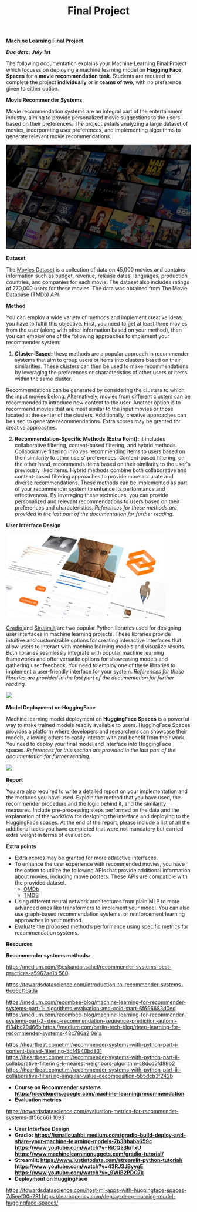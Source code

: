 ﻿---
layout: default
title: Final Project
nav_order: 4
has_children: false
parent: Assignments
permalink: /assignments/Final Project/ML Final Project
---

**Machine Learning Final Project**

***Due date: July 1st***

The following documentation explains your Machine Learning Final Project which focuses on deploying a machine learning model on **Hugging Face Spaces** for a **movie recommendation task**. Students are required to complete the project **individually** or in **teams of two**, with no preference given to either option.

**Movie Recommender Systems**

Movie recommendation systems are an integral part of the entertainment industry, aiming to provide personalized movie suggestions to the users based on their preferences. The project entails analyzing a large dataset of movies, incorporating user preferences, and implementing algorithms to generate relevant movie recommendations.

![](Aspose.Words.7636a13b-df42-4639-941c-f366e156dae0.001.jpeg)

**Dataset**

The [Movies Dataset](https://www.kaggle.com/datasets/rounakbanik/the-movies-dataset) is a collection of data on 45,000 movies and contains information such as budget, revenue, release dates, languages, production countries, and companies for each movie. The dataset also includes ratings of 270,000 users for these movies. The data was obtained from The Movie Database (TMDb) API.

**Method**

You can employ a wide variety of methods and implement creative ideas you have to fulfill this objective. First, you need to get at least three movies from the user (along with other information based on your method), then you can employ one of the following approaches to implement your recommender system:

1. **Cluster-Based:** these methods are a popular approach in recommender systems that aim to group users or items into clusters based on their similarities. These clusters can then be used to make recommendations by leveraging the preferences or characteristics of other users or items within the same cluster.

Recommendations can be generated by considering the clusters to which the input movies belong. Alternatively, movies from different clusters can be recommended to introduce new content to the user. Another option is to recommend movies that are most similar to the input movies or those located at the center of the clusters. Additionally, creative approaches can be used to generate recommendations. Extra scores may be granted for creative approaches.

2. **Recommendation-Specific Methods (Extra Point):** it includes collaborative filtering, content-based filtering, and hybrid methods. Collaborative filtering involves recommending items to users based on their similarity to other users' preferences. Content-based filtering, on the other hand, recommends items based on their similarity to the user's previously liked items. Hybrid methods combine both collaborative and content-based filtering approaches to provide more accurate and diverse recommendations. These methods can be implemented as part of your recommender system to enhance its performance and effectiveness. By leveraging these techniques, you can provide personalized and relevant recommendations to users based on their preferences and characteristics. *References for these methods are provided in the last part of the documentation for further reading.*

**User Interface Design**

![](Aspose.Words.7636a13b-df42-4639-941c-f366e156dae0.002.jpeg)

[Gradio ](https://gradio.app/)and [Streamlit](https://streamlit.io/) are two popular Python libraries used for designing user interfaces in machine learning projects. These libraries provide intuitive and customizable options for creating interactive interfaces that allow users to interact with machine learning models and visualize results. Both libraries seamlessly integrate with popular machine learning frameworks and offer versatile options for showcasing models and gathering user feedback. You need to employ one of these libraries to implement a user-friendly interface for your system. *References for these libraries are provided in the last part of the documentation for further reading.*

![](Aspose.Words.7636a13b-df42-4639-941c-f366e156dae0.003.png)

**Model Deployment on HuggingFace**

Machine learning model deployment on **HuggingFace Spaces** is a powerful way to make trained models readily available to users. HuggingFace Spaces provides a platform where developers and researchers can showcase their models, allowing others to easily interact with and benefit from their work. You need to deploy your final model and interface into HuggingFace spaces. *References for this section are provided in the last part of the documentation for further reading.*

![](Aspose.Words.7636a13b-df42-4639-941c-f366e156dae0.004.png)

**Report**

You are also required to write a detailed report on your implementation and the methods you have used. Explain the method that you have used, the recommender procedure and the logic behind it, and the similarity measures. Include pre-processing steps performed on the data and the explanation of the workflow for designing the interface and deploying to the HuggingFace spaces. At the end of the report, please include a list of all the additional tasks you have completed that were not mandatory but carried extra weight in terms of evaluation.

**Extra points**

- Extra scores may be granted for more attractive interfaces.
- To enhance the user experience with recommended movies, you have the option to utilize the following APIs that provide additional information about movies, including movie posters. These APIs are compatible with the provided dataset.
  - [OMDb](https://www.omdbapi.com/)
  - [TMDB](https://www.themoviedb.org/)
- Using different neural network architectures from plain MLP to more advanced ones like transformers to implement your model. You can also use graph-based recommendation systems, or reinforcement learning approaches in your method.
- Evaluate the proposed method’s performance using specific metrics for recommendation systems.

**Resources**

**Recommender systems methods:**

[https://medium.com/@eskandar.sahel/recommender-systems-best-practices-a5962ae1b 560](https://medium.com/@eskandar.sahel/recommender-systems-best-practices-a5962ae1b560)

<https://towardsdatascience.com/introduction-to-recommender-systems-6c66cf15ada>

[https://medium.com/recombee-blog/machine-learning-for-recommender-systems-part-1- algorithms-evaluation-and-cold-start-6f696683d0ed ](https://medium.com/recombee-blog/machine-learning-for-recommender-systems-part-1-algorithms-evaluation-and-cold-start-6f696683d0ed)[https://medium.com/recombee-blog/machine-learning-for-recommender-systems-part-2- deep-recommendation-sequence-prediction-automl-f134bc79d66b ](https://medium.com/recombee-blog/machine-learning-for-recommender-systems-part-2-deep-recommendation-sequence-prediction-automl-f134bc79d66b)[https://medium.com/berlin-tech-blog/deep-learning-for-recommender-systems-48c786a2 0e1a](https://medium.com/berlin-tech-blog/deep-learning-for-recommender-systems-48c786a20e1a)

[https://heartbeat.comet.ml/recommender-systems-with-python-part-i-content-based-filteri ng-5df4940bd831 ](https://heartbeat.comet.ml/recommender-systems-with-python-part-i-content-based-filtering-5df4940bd831)[https://heartbeat.comet.ml/recommender-systems-with-python-part-ii-collaborative-filterin g-k-nearest-neighbors-algorithm-c8dcd5fd89b2 ](https://heartbeat.comet.ml/recommender-systems-with-python-part-ii-collaborative-filtering-k-nearest-neighbors-algorithm-c8dcd5fd89b2)[https://heartbeat.comet.ml/recommender-systems-with-python-part-iii-collaborative-filteri ng-singular-value-decomposition-5b5dcb3f242b](https://heartbeat.comet.ml/recommender-systems-with-python-part-iii-collaborative-filtering-singular-value-decomposition-5b5dcb3f242b)

- **Course on Recommender systems <https://developers.google.com/machine-learning/recommendation>**
- **Evaluation metrics**

[https://towardsdatascience.com/evaluation-metrics-for-recommender-systems-df56c661 1093](https://towardsdatascience.com/evaluation-metrics-for-recommender-systems-df56c6611093)

- **User Interface Design**
- **Gradio: [https://ismailouahbi.medium.com/gradio-build-deploy-and-share-your-machine-le arning-models-7b38baba659c ](https://ismailouahbi.medium.com/gradio-build-deploy-and-share-your-machine-learning-models-7b38baba659c)[https://www.youtube.com/watch?v=RiCQzBluTxU ](https://www.youtube.com/watch?v=RiCQzBluTxU)<https://www.machinelearningnuggets.com/gradio-tutorial/>**
- **Streamlit: [https://www.justintodata.com/streamlit-python-tutorial/ ](https://www.justintodata.com/streamlit-python-tutorial/)[https://www.youtube.com/watch?v=43RJ3JByygE ](https://www.youtube.com/watch?v=43RJ3JByygE)<https://www.youtube.com/watch?v=_9WiB2PDO7k>**
- **Deployment on HuggingFace**

[https://towardsdatascience.com/host-ml-apps-with-huggingface-spaces-7d5eef00e781 ](https://towardsdatascience.com/host-ml-apps-with-huggingface-spaces-7d5eef00e781)<https://learnopencv.com/deploy-deep-learning-model-huggingface-spaces/>
